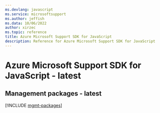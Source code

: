 ```yaml
---
ms.devlang: javascript
ms.service: microsoftsupport
ms.author: jeffish
ms.data: 10/06/2022
author: xirzec
ms.topic: reference
title: Azure Microsoft Support SDK for JavaScript
description: Reference for Azure Microsoft Support SDK for JavaScript
---
```

# Azure Microsoft Support SDK for JavaScript - latest

## Management packages - latest
[!INCLUDE [mgmt-packages](microsoft-support-mgmt-index.md)]